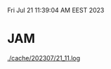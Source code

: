 Fri Jul 21 11:39:04 AM EEST 2023
# JAM
<a href='./cache/202307/21_11.log'>./cache/202307/21_11.log</a>
